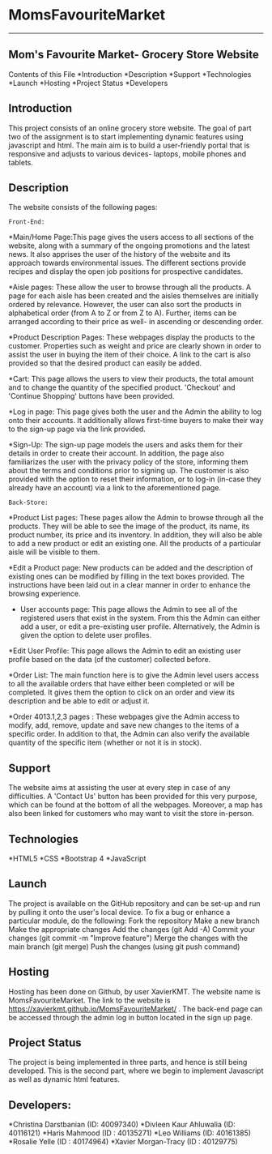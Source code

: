 # MomsFavouriteMarket
---------------------------------------------
Mom's Favourite Market- Grocery Store Website
---------------------------------------------

Contents of this File
*Introduction
*Description
*Support
*Technologies
*Launch
*Hosting
*Project Status
*Developers


Introduction
------------
This project consists of an online grocery store website. The goal of part two of the assignment is to start implementing dynamic features using javascript and html. The main aim is to build a user-friendly portal that is responsive and adjusts to various devices- laptops, mobile phones and tablets.


Description
-----------

The website consists of the following pages:

	Front-End:

*Main/Home Page:This page gives the users access to all sections of the website, along with a summary of the ongoing promotions and the latest news. It also apprises the user of the history of the website and its approach towards environmental issues. The different sections provide recipes and display the open job positions for prospective candidates.

*Aisle pages: These allow the user to browse through all the products. A page for each aisle has been created and the aisles themselves are initially ordered by relevance. However, the user can also sort the products in alphabetical order (from A to Z or from Z to A). Further, items can be arranged according to their price as well- in ascending or descending order.

*Product Description Pages: These webpages display the products to the customer. Properties such as weight and price are clearly shown in order to assist the user in buying the item of their choice. A link to the cart is also provided so that the desired product can easily be added.

*Cart: This page allows the users to view their products, the total amount and to change the quantity of the specified product. 'Checkout' and 'Continue Shopping' buttons have been provided.

*Log in page: This page gives both the user and the Admin the ability to log onto their accounts. It additionally allows first-time buyers to make their way to the sign-up page via the link provided.

*Sign-Up: The sign-up page models the users and asks them for their details in order to create their account. In addition, the page also familiarizes the user with the privacy policy of the store, informing them about the terms and conditions prior to signing up. The customer is also provided with the option to reset their information, or to log-in (in-case they already have an account) via a link to the aforementioned page.


	
	Back-Store:

*Product List pages: These pages allow the Admin to browse through all the products. They will be able to see the image of the product, its name, its product number, its price and its inventory. In addition, they will also be able to add a new product or edit an existing one. All the products of a particular aisle will be visible to them.

*Edit a Product page: New products can be added and the description of existing ones can be modified by filling in the text boxes provided. The instructions have been laid out in a clear manner in order to enhance the browsing experience.

* User accounts page: This page allows the Admin to see all of the registered users that exist in the system. From this the Admin can either add a user, or edit a pre-existing user profile. Alternatively, the Admin is given the option to delete user profiles.

*Edit User Profile: This page allows the Admin to edit an existing user profile based on the data (of the customer) collected before.

*Order List: The main function here is to give the Admin level users access to all the available orders that have either been completed or will be completed. It gives them the option to click on an order and view its description and be able to edit or adjust it.

*Order 4013.1,2,3 pages : These webpages give the Admin access to modify, add, remove, update and save new changes to the items of a specific order. In addition to that, the Admin can also verify the available quantity of the specific item (whether or not it is in stock).


Support
-------
The website aims at assisting the user at every step in case of any difficulties. A 'Contact Us' button has been provided for this very purpose, which can be found at the bottom of all the webpages. Moreover, a map has also been linked for customers who may want to visit the store in-person.


Technologies
------------
*HTML5
*CSS
*Bootstrap 4
*JavaScript

Launch
------
The project is available on the GitHub repository and can be set-up and run by pulling it onto the user's local device.
To fix a bug or enhance a particular module, do the following:
	Fork the repository
	Make a new branch
	Make the appropriate changes 
	Add the changes (git Add -A)
	Commit your changes (git commit -m "Improve feature")
	Merge the changes with the main branch (git merge)
	Push the changes (using git push command)


Hosting
-------
Hosting has been done on Github, by user XavierKMT. The website name is MomsFavouriteMarket.
The link to the website is https://xavierkmt.github.io/MomsFavouriteMarket/ .
The back-end page can be accessed through the admin log in button located in the sign up page.


Project Status
--------------
The project is being implemented in three parts, and hence is still being developed. This is the second part, where we begin to implement Javascript as well as dynamic html features.


Developers:
----------
*Christina Darstbanian (ID: 40097340)
*Divleen Kaur Ahluwalia (ID: 40116121)
*Haris Mahmood (ID : 40135271)
*Leo Williams (ID: 40161385)
*Rosalie Yelle (ID : 40174964)
*Xavier Morgan-Tracy (ID : 40129775)
